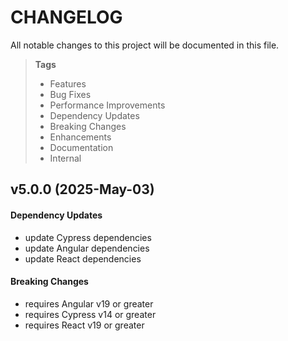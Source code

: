 # CHANGELOG

All notable changes to this project will be documented in this file.

> **Tags**
>
> - Features
> - Bug Fixes
> - Performance Improvements
> - Dependency Updates
> - Breaking Changes
> - Enhancements
> - Documentation
> - Internal

## v5.0.0 (2025-May-03)

#### Dependency Updates

- update Cypress dependencies
- update Angular dependencies
- update React dependencies

#### Breaking Changes

- requires Angular v19 or greater
- requires Cypress v14 or greater
- requires React v19 or greater
